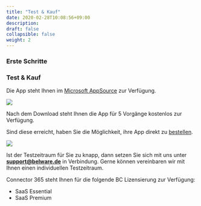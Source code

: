 ```yaml
---
title: "Test & Kauf"
date: 2020-02-28T10:08:56+09:00
description: 
draft: false
collapsible: false
weight: 2
---
```

### Erste Schritte

### Test & Kauf

Die App steht Ihnen im [Microsoft AppSource](https://appsource.microsoft.com/de-de/product/dynamics-365-business-central/PUBID.belwaregmbh2%7CAID.connector_365_xrechnung%7CPAppID.0e71f27e-d331-4045-a643-c2777a797cc4?tab=Overview) zur Verfügung.

![](images/XRechnung/xrechnungstore.PNG)

Nach dem Download steht Ihnen die App für 5 Vorgänge kostenlos zur Verfügung.

Sind diese erreicht, haben Sie die Möglichkeit, ihre App direkt zu [bestellen](https://forms.office.com/Pages/ResponsePage.aspx?id=wbg8p1B5wk60E37fEWJ6gK10RbLPyuxOs2bKXXZxm8JUMTQxRTA4WDNIUUU2TFE4WUwxS0RDTTFYSy4u).

![](images/XRechnung/xrechnungforms.PNG)

Ist der Testzeitraum für Sie zu knapp, dann setzen Sie sich mit uns unter **support@belware.de** in Verbindung. Gerne können vereinbaren wir mit Ihnen einen individuellen Testzeitraum. 
 
Connector 365 steht Ihnen für die folgende BC Lizensierung zur Verfügung:

- SaaS Essential
- SaaS Premium


